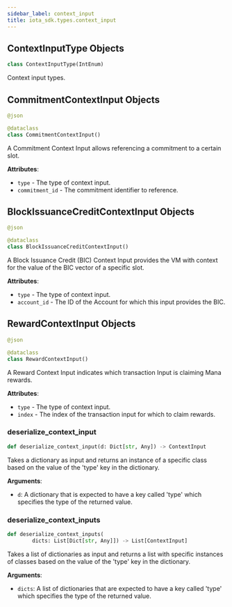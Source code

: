 ```yaml
---
sidebar_label: context_input
title: iota_sdk.types.context_input
---
```


## ContextInputType Objects

```python
class ContextInputType(IntEnum)
```

Context input types.

## CommitmentContextInput Objects

```python
@json

@dataclass
class CommitmentContextInput()
```

A Commitment Context Input allows referencing a commitment to a certain slot.

**Attributes**:

- `type` - The type of context input.
- `commitment_id` - The commitment identifier to reference.

## BlockIssuanceCreditContextInput Objects

```python
@json

@dataclass
class BlockIssuanceCreditContextInput()
```

A Block Issuance Credit (BIC) Context Input provides the VM with context for the value of
the BIC vector of a specific slot.

**Attributes**:

- `type` - The type of context input.
- `account_id` - The ID of the Account for which this input provides the BIC.

## RewardContextInput Objects

```python
@json

@dataclass
class RewardContextInput()
```

A Reward Context Input indicates which transaction Input is claiming Mana rewards.

**Attributes**:

- `type` - The type of context input.
- `index` - The index of the transaction input for which to claim rewards.

### deserialize\_context\_input

```python
def deserialize_context_input(d: Dict[str, Any]) -> ContextInput
```

Takes a dictionary as input and returns an instance of a specific class based on the value of the &#x27;type&#x27; key in the dictionary.

**Arguments**:

  * `d`: A dictionary that is expected to have a key called &#x27;type&#x27; which specifies the type of the returned value.

### deserialize\_context\_inputs

```python
def deserialize_context_inputs(
        dicts: List[Dict[str, Any]]) -> List[ContextInput]
```

Takes a list of dictionaries as input and returns a list with specific instances of classes based on the value of the &#x27;type&#x27; key in the dictionary.

**Arguments**:

  * `dicts`: A list of dictionaries that are expected to have a key called &#x27;type&#x27; which specifies the type of the returned value.

